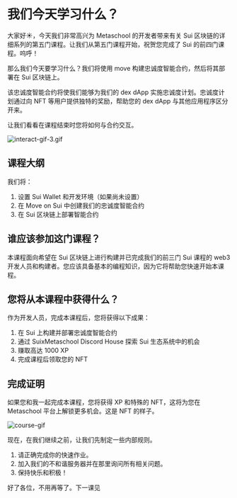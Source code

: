 # 我们今天学习什么？

 大家好☀️，今天我们非常高兴为 Metaschool 的开发者带来有关 Sui 区块链的详细系列的第五门课程。让我们从第五门课程开始，祝贺您完成了 Sui 的前四门课程。呜呼！

那么我们今天要学习什么？我们将使用 move 构建忠诚度智能合约，然后将其部署在 Sui 区块链上。

该忠诚度智能合约将使我们能够为我们的 dex dApp 实施忠诚度计划。忠诚度计划通过向 NFT 等用户提供独特的奖励，帮助您的 dex dApp 与其他应用程序区分开来。

让我们看看在课程结束时您将如何与合约交互。

![interact-gif-3.gif](https://github.com/0xmetaschool/Learning-Projects/blob/main/assests_for_all/sui-loyalty-dapp/What%20Are%20We%20Building%20Today/interact-gif-3.gif?raw=true)

##  课程大纲

 我们将：

1. 设置 Sui Wallet 和开发环境（如果尚未设置）
2. 在 Move on Sui 中创建我们的忠诚度智能合约
3. 在 Sui 区块链上部署智能合约

## 谁应该参加这门课程？

本课程面向希望在 Sui 区块链上进行构建并已完成我们的前三门 Sui 课程的 web3 开发人员和构建者。您应该具备基本的编程知识，因为它将帮助您快速开始本课程。

## 您将从本课程中获得什么？

作为开发人员，完成本课程后，您将获得以下成果：

1. 在 Sui 上构建并部署忠诚度智能合约
2. 通过 SuixMetaschool Discord House 探索 Sui 生态系统中的机会
3. 赚取高达 1000 XP
4. 完成课程后领取您的 NFT

##  完成证明

如果您和我一起完成本课程，您将获得 XP 和特殊的 NFT，这将为您在 Metaschool 平台上解锁更多机会。这是 NFT 的样子。

![course-gif](https://github.com/0xmetaschool/Learning-Projects/blob/main/assests_for_all/assets_for_sui_c1/What%20Are%20We%20Learning%20Today%3F/image.gif?raw=true)

现在，在我们继续之前，让我们先制定一些内部规则。

1. 请正确完成你的快速作业。
2. 加入我们的不和谐服务器并在那里询问所有相关问题。
3. 保持快乐和积极！

好了各位，不用再等了。下一课见